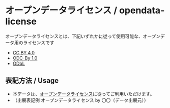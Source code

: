 # オープンデータライセンス / opendata-license

オープンデータライセンスとは、下記いずれかに従って使用可能な、オープンデータ用のライセンスです

- [CC BY 4.0](https://creativecommons.org/licenses/by/4.0/)
- [ODC-By 1.0](https://opendatacommons.org/licenses/by/1-0/)
- [ODbL](https://opendatacommons.org/licenses/odbl/)

## 表記方法 / Usage

- 本データは、[オープンデータライセンス](https://github.com/code4fukui/opendata-license/)に従ってご利用いただけます。
- （出展表記例 オープンデータライセンス by 〇〇（データ出展元））
